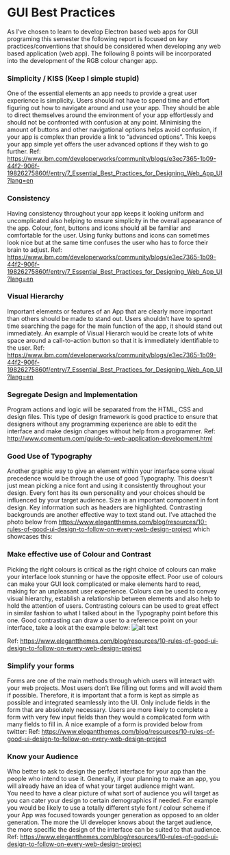 # GUI Best Practices

As I’ve chosen to learn to develop Electron based web apps for GUI programing this semester the following report is focused on key practices/conventions that should be considered when developing any web based application (web app). The following 8 points will be incorporated into the development of the RGB colour changer app.

### Simplicity / KISS (Keep I simple stupid)
One of the essential elements an app needs to provide a great user experience is simplicity. Users should not have to spend time and  effort figuring out how to navigate around and use your app. They should be able to direct themselves around the environment of your  app effortlessly and should not be confronted with confusion at any point. 
Minimising the amount of buttons and other navigational options helps avoid confusion, if your app is complex than provide a link to “advanced options”. This keeps your app simple yet offers the user advanced options if they wish to go further.
Ref: https://www.ibm.com/developerworks/community/blogs/e3ec7365-1b09-44f2-906f-19826275860f/entry/7_Essential_Best_Practices_for_Designing_Web_App_UI?lang=en

### Consistency
Having consistency throughout your app keeps it looking uniform and uncomplicated also helping to ensure simplicity in the overall appearance of the app. Colour, font, buttons and icons should all be familiar and comfortable for the user. Using funky buttons and icons can sometimes look nice but at the same time confuses the user who has to force their brain to adjust.
Ref: https://www.ibm.com/developerworks/community/blogs/e3ec7365-1b09-44f2-906f-19826275860f/entry/7_Essential_Best_Practices_for_Designing_Web_App_UI?lang=en

### Visual Hierarchy
Important elements or features of an App that are clearly more important than others should be made to stand out. Users shouldn’t have to spend time searching the page for the main function of the app, it should stand out immediately. An example of Visual Hierarch would be create lots of white space around a call-to-action button so that it is immediately identifiable to the user.
Ref: https://www.ibm.com/developerworks/community/blogs/e3ec7365-1b09-44f2-906f-19826275860f/entry/7_Essential_Best_Practices_for_Designing_Web_App_UI?lang=en

### Segregate Design and Implementation
Program actions and logic will be separated from the HTML, CSS and design files. This type of design framework is good practice to ensure that designers without any programming experience are able to edit the interface and make design changes without help from a programmer.
Ref: http://www.comentum.com/guide-to-web-application-development.html

### Good Use of Typography
Another graphic way to give an element within your interface some visual precedence would be through the use of good Typography. This doesn’t just mean picking a nice font and using it consistently throughout your design. Every font has its own personality and your choices should be influenced by your target audience. Size is an important component in font design. Key information such as headers are highlighted. Contrasting backgrounds are another effective way to text stand out. I’ve attached the photo below from https://www.elegantthemes.com/blog/resources/10-rules-of-good-ui-design-to-follow-on-every-web-design-project which showcases this:

### Make effective use of Colour and Contrast
Picking the right colours is critical as the right choice of colours can make your interface look stunning or have the opposite effect. Poor use of colours can make your GUI look complicated or make elements hard to read, making for an unpleasant user experience. Colours can be used to convey visual hierarchy, establish a relationship between elements and also help to hold the attention of users.
Contrasting colours can be used to great effect in similar fashion to what I talked about in the Typography point before this one. Good contrasting can draw a user to a reference point on your interface, take a look at the example below:
![alt text][logo]

[logo]: https://cdn.elegantthemes.com/blog/wp-content/uploads/2016/02/contrast-jurassic-world-interface.png "Logo Title Text 2"

Ref: https://www.elegantthemes.com/blog/resources/10-rules-of-good-ui-design-to-follow-on-every-web-design-project

### Simplify your forms
Forms are one of the main methods through which users will interact with your web projects. Most users don’t like filling out forms and will avoid them if possible. Therefore, it is important that a form is kept as simple as possible and integrated seamlessly into the UI. Only include fields in the form that are absolutely necessary. Users are more likely to complete a form with very few input fields than they would a complicated form with many fields to fill in. A nice example of a form is provided below from twitter:
Ref: https://www.elegantthemes.com/blog/resources/10-rules-of-good-ui-design-to-follow-on-every-web-design-project

### Know your Audience
Who better to ask to design the perfect interface for your app than the people who intend to use it. Generally, if your planning to make an app, you will already have an idea of what your target audience might want.  
You need to have a clear picture of what sort of audience you will target as you can cater your design to certain demographics if needed. For example you would be likely to use a totally different style font / colour scheme if your App was focused towards younger generation as opposed to an older generation. The more the UI developer knows about the target audience, the more specific the design of the interface can be suited to that audience.
Ref: https://www.elegantthemes.com/blog/resources/10-rules-of-good-ui-design-to-follow-on-every-web-design-project

